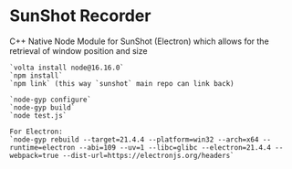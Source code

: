 # SunShot Recorder

C++ Native Node Module for SunShot (Electron) which allows for the retrieval of window position and size

```
`volta install node@16.16.0`
`npm install`
`npm link` (this way `sunshot` main repo can link back)
```

```
`node-gyp configure`
`node-gyp build`
`node test.js`
```

```
For Electron:
`node-gyp rebuild --target=21.4.4 --platform=win32 --arch=x64 --runtime=electron --abi=109 --uv=1 --libc=glibc --electron=21.4.4 --webpack=true --dist-url=https://electronjs.org/headers`
```